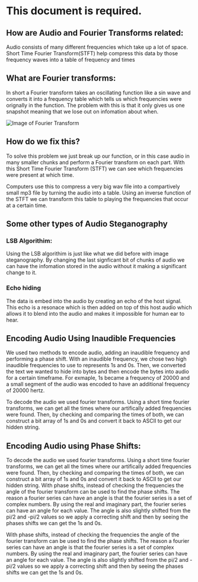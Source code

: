 # This document is required.

## How are Audio and Fourier Transforms related: 

Audio consists of many different frequencies which take up a lot of space. 
Short Time Fourier Transform(STFT) help compress this data by those frequency waves into a table of frequency and times

## What are Fourier transforms:

In short a Fourier transform takes an oscillating function like a sin wave and converts it into a frequency table which tells us which frequencies were orignally in the function. The problem with this is that it only gives us one snapshot meaning that we lose out on infomation about when.

![Image of Fourier Transform](https://github.com/Stuycs-K/final-project-09-shkolnik-simon-chau-brian/tree/main/Images/FFT-Time-Frequency-View-540.png)


## How do we fix this?

To solve this problem we just break up our function, or in this case audio in many smaller chunks and perform a Fourier transform on each part. With this Short Time Fourier Transform (STFT) we can see which frequencies were present at which time. 

Computers use this to compress a very big wav file into a compartively small mp3 file by turning the audio into a table. Using an inverse function of the STFT we can transform this table to playing the frequencies that occur at a certain time.

## Some other types of Audio Steganography

### LSB Algorithim:

Using the LSB algorithim is just like what we did before with image steganography. By changing the last signficant bit of chunks of audio we can have the infomation stored in the audio without it making a significant change to it.

### Echo hiding

The data is embed into the audio by creating an echo of the host signal. This echo is a resonace which is then added on top of this host audio which allows it to blend into the audio and makes it impossible for human ear to hear.

## Encoding Audio Using Inaudible Frequencies

We used two methods to encode audio, adding an inaudible frequency and performing a phase shift. With an inaudible frequency, we chose two high inaudible frequencies to use to represents 1s and 0s. Then, we converted the text we wanted to hide into bytes and then encode the bytes into audio for a certain timeframe. For exmaple, 1s became a frequency of 20000 and a small segment of the audio was encoded to have an additional frequency of 20000 hertz. <br>

To decode the audio we used fourier transforms. Using a short time fourier transforms, we can get all the times where our artifically added frequencies were found. Then, by checking and comparing the times of both, we can construct a bit array of 1s and 0s and convert it back to ASCII to get our hidden string. <br>

## Encoding Audio using Phase Shifts:

To decode the audio we used fourier transforms. Using a short time fourier transforms, we can get all the times where our artifically added frequencies were found. Then, by checking and comparing the times of both, we can construct a bit array of 1s and 0s and convert it back to ASCII to get our hidden string. With phase shifts, instead of checking the frequencies the angle of the fourier transform can be used to find the phase shifts. The reason a fourier series can have an angle is that the fourier series is a set of complex numbers. By using the real and imaginary part, the fourier series can have an angle for each value. The angle is also slightly shifted from the pi/2 and -pi/2 values so we apply a correcting shift and then by seeing the phases shifts we can get the 1s and 0s.<br>

With phase shifts, instead of checking the frequencies the angle of the fourier transform can be used to find the phase shifts. The reason a fourier series can have an angle is that the fourier series is a set of complex numbers. By using the real and imaginary part, the fourier series can have an angle for each value. The angle is also slightly shifted from the pi/2 and -pi/2 values so we apply a correcting shift and then by seeing the phases shifts we can get the 1s and 0s. <br>


